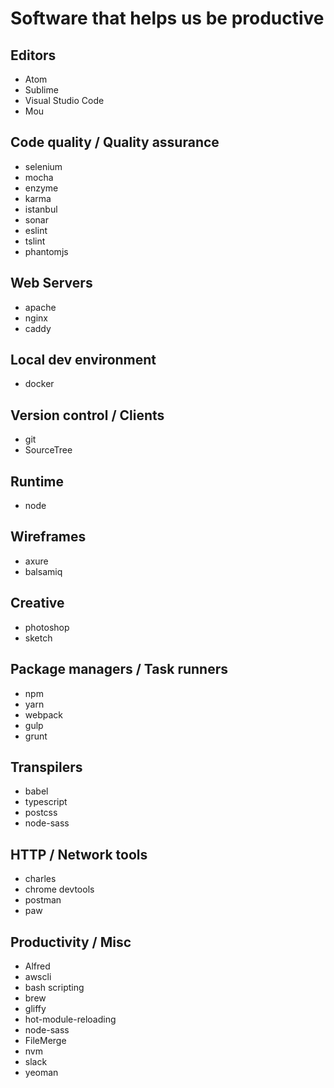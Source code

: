 # Software that helps us be productive

## Editors
- Atom
- Sublime
- Visual Studio Code
- Mou

## Code quality / Quality assurance
- selenium
- mocha
- enzyme
- karma
- istanbul
- sonar
- eslint
- tslint
- phantomjs

## Web Servers
- apache
- nginx
- caddy

## Local dev environment
- docker

## Version control / Clients
- git
- SourceTree

## Runtime
- node

## Wireframes
- axure
- balsamiq

## Creative
- photoshop
- sketch

## Package managers / Task runners
- npm
- yarn
- webpack
- gulp
- grunt

## Transpilers
- babel
- typescript
- postcss
- node-sass

## HTTP / Network tools
- charles
- chrome devtools
- postman
- paw

## Productivity / Misc
- Alfred
- awscli
- bash scripting
- brew
- gliffy
- hot-module-reloading
- node-sass
- FileMerge
- nvm
- slack
- yeoman


